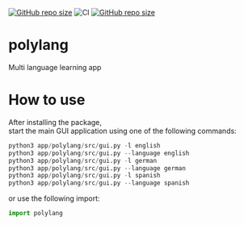 [![GitHub repo size](https://img.shields.io/github/repo-size/TheNewThinkTank/AACT-Analysis?style=flat&logo=github&logoColor=whitesmoke&label=Repo%20Size)](https://github.com/TheNewThinkTank/AACT-Analysis/archive/refs/heads/main.zip)
![CI](https://github.com/TheNewThinkTank/polylang/actions/workflows/wf.yml/badge.svg)
[![GitHub repo size](https://img.shields.io/github/repo-size/TheNewThinkTank/polylang?style=flat&logo=github&logoColor=whitesmoke&label=Repo%20Size)](https://github.com/TheNewThinkTank/polylang/archive/refs/heads/main.zip)
# polylang
Multi language learning app

# How to use
After installing the package,<br>
start the main GUI application using one of the following commands:

```Python
python3 app/polylang/src/gui.py -l english
python3 app/polylang/src/gui.py --language english
python3 app/polylang/src/gui.py -l german
python3 app/polylang/src/gui.py --language german
python3 app/polylang/src/gui.py -l spanish
python3 app/polylang/src/gui.py --language spanish
```

or use the following import:

```Python
import polylang
```

<!--
pypi packaging commands:

python3 setup.py bdist_wheel sdist
pip install .
twine check dist/*
twine upload dist/*
-->
